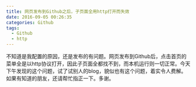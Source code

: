 ```yaml
---
title: 网页发布到Github之后，子页面全用http打开而失效 
date: 2016-09-05 00:26:35
categories: Github
tags:
  - Github
  - http
---
```


不知道是我配置的原因，还是发布的有问题。网页发布到Github后，点击首页的菜单全是以http协议打开，因此子页面全都找不到，而本机运行则一切正常。今天下午发现的这个问题，试了试别人的blog，貌似也有这个问题，着实令人费解。如果有知道的朋友，还请帮忙指正一下。多谢。


